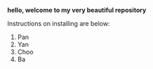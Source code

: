 **hello, welcome to my very beautiful repository**

Instructions on installing are below:
1. Pan
2. Yan
3. Choo
4. Ba

